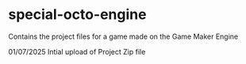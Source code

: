 # special-octo-engine
Contains the project files for a game made on the Game Maker Engine

01/07/2025
Intial upload of Project Zip file
